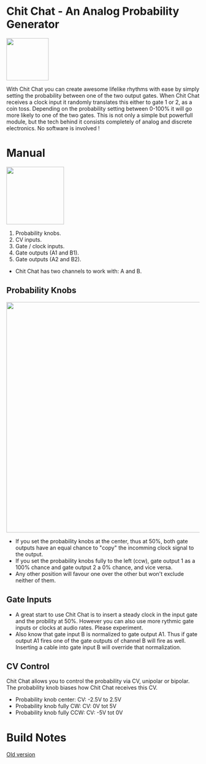# Chit Chat - An Analog Probability Generator

<img src="https://raw.githubusercontent.com/PierreIsCoding/sdiy/main/Chit_Chat/images/Chit_Chat_Front_Panel.png" width="110" />

With Chit Chat you can create awesome lifelike rhythms with ease by simply setting the probability between one of the two output gates.
When Chit Chat receives a clock input it randomly translates this either to gate 1 or 2, as a coin toss. Depending on the probability setting between 0-100% it will go more likely to one of the two gates. This is not only a simple but powerfull module, but the tech behind it consists completely of analog and discrete electronics. No software is involved !

# Manual
<img src="https://raw.githubusercontent.com/PierreIsCoding/sdiy/main/Chit_Chat/images/Chit_Chat_Numbers.png" width="150" />

1. Probability knobs.
2. CV inputs.
3. Gate / clock inputs.
4. Gate outputs (A1 and B1).
4. Gate outputs (A2 and B2).

- Chit Chat has two channels to work with: A and B.

## Probability Knobs
<img src="https://raw.githubusercontent.com/PierreIsCoding/sdiy/main/Chit_Chat/images/Explainations.png" width="600" />
<br>

* If you set the probability knobs at the center, thus at 50%, both gate outputs have an equal chance to "copy" the incomming clock signal to the output.
* If you set the probability knobs fully to the left (ccw), gate output 1 as a 100% chance and gate output 2 a 0% chance, and vice versa.
* Any other position will favour one over the other but won't exclude neither of them.

## Gate Inputs
* A great start to use Chit Chat is to insert a steady clock in the input gate and the probility at 50%. However you can also use more rythmic gate inputs or clocks at audio rates. Please experiment.
* Also know that gate input B is normalized to gate output A1. Thus if gate output A1 fires one of the gate outputs of channel B will fire as well. Inserting a cable into gate input B will override that normalization.

## CV Control
Chit Chat allows you to control the probability via CV, unipolar or bipolar. The probability knob biases how Chit Chat receives this CV.

* Probability knob center: CV: -2.5V to 2.5V
* Probability knob fully CW: CV: 0V tot 5V
* Probability knob fully CCW: CV: -5V tot 0V


# Build Notes



[Old version](https://github.com/PierreIsCoding/sdiy/tree/main/Probability_Gate)
